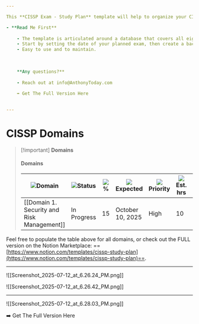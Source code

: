 ```yaml
---

This **CISSP Exam - Study Plan** template will help to organize your CISSP exam preparation while keeping track of your overall progress. Perfect for cyber security professionals !!

- **Read Me First**
    
    - The template is articulated around a database that covers all eight CISSP Domains.
    - Start by setting the date of your planned exam, then create a backward studying planning.
    - Easy to use and to maintain.
    
      
    
    **Any questions?**
    
    - Reach out at info@AnthonyToday.com
    
    ➡️ Get The Full Version Here
    

---
```


# CISSP Domains

> [!important] **Domains**
> 
> #### Domains
> 
> |![](https://www.notion.so/icons/font_gray.svg)Domain|![](https://www.notion.so/icons/burst_gray.svg)Status|![](https://www.notion.so/icons/chart-line_gray.svg)%|![](https://www.notion.so/icons/calendar_gray.svg)Expected|![](https://www.notion.so/icons/arrow-circle-down_gray.svg)Priority|![](https://www.notion.so/icons/hashtag_gray.svg)Est. hrs|![](https://www.notion.so/icons/description_gray.svg)Note|
> |---|---|---|---|---|---|---|
> |[[Domain 1. Security and Risk Management]]|In Progress|15|October 10, 2025|High|10||
> 
>   
>   

Feel free to populate the table above for all domains, or check out the FULL version on the Notion Marketplace: ==[https://www.notion.com/templates/cissp-study-plan](https://www.notion.com/templates/cissp-study-plan)==.

  

---

![[Screenshot_2025-07-12_at_6.26.24_PM.png]]

![[Screenshot_2025-07-12_at_6.26.42_PM.png]]

---

  

![[Screenshot_2025-07-12_at_6.28.03_PM.png]]

  

  

➡️ Get The Full Version Here